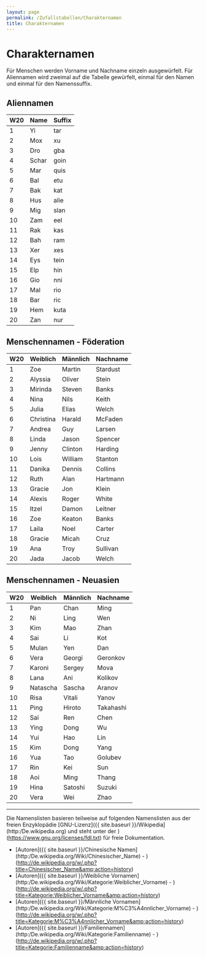 ```yaml
---
layout: page
permalink: /Zufallstabellen/Charakternamen
title: Charakternamen
---
```


# Charakternamen

Für Menschen werden Vorname und Nachname einzeln ausgewürfelt. Für Aliennamen wird zweimal auf die Tabelle gewürfelt, einmal für den Namen und einmal für den Namenssuffix.

## Aliennamen

<table>
<thead>
<tr><th>W20</th><th>Name</th><th>Suffix</th></tr>
</thead>
<tbody>
<tr><td>1</td><td>Yi</td><td>tar</td></tr>
<tr><td>2</td><td>Mox</td><td>xu</td></tr>
<tr><td>3</td><td>Dro</td><td>gba</td></tr>
<tr><td>4</td><td>Schar</td><td>goin</td></tr>
<tr><td>5</td><td>Mar</td><td>quis</td></tr>
<tr><td>6</td><td>Bal</td><td>etu</td></tr>
<tr><td>7</td><td>Bak</td><td>kat</td></tr>
<tr><td>8</td><td>Hus</td><td>alie</td></tr>
<tr><td>9</td><td>Mig</td><td>slan</td></tr>
<tr><td>10</td><td>Zam</td><td>eel</td></tr>
<tr><td>11</td><td>Rak</td><td>kas</td></tr>
<tr><td>12</td><td>Bah</td><td>ram</td></tr>
<tr><td>13</td><td>Xer</td><td>xes</td></tr>
<tr><td>14</td><td>Eys</td><td>tein</td></tr>
<tr><td>15</td><td>Elp</td><td>hin</td></tr>
<tr><td>16</td><td>Gio</td><td>nni</td></tr>
<tr><td>17</td><td>Mal</td><td>rio</td></tr>
<tr><td>18</td><td>Bar</td><td>ric</td></tr>
<tr><td>19</td><td>Hem</td><td>kuta</td></tr>
<tr><td>20</td><td>Zan</td><td>nur</td></tr>
</tbody>
</table>

## Menschennamen - Föderation

<table>
<thead>
<tr><th>W20</th><th>Weiblich</th><th>Männlich</th><th>Nachname</th></tr>
</thead>
<tbody>
<tr><td>1</td><td>Zoe</td><td>Martin</td><td>Stardust</td></tr>
<tr><td>2</td><td>Alyssia</td><td>Oliver</td><td>Stein</td></tr>
<tr><td>3</td><td>Mirinda</td><td>Steven</td><td>Banks</td></tr>
<tr><td>4</td><td>Nina</td><td>Nils</td><td>Keith</td></tr>
<tr><td>5</td><td>Julia</td><td>Elias</td><td>Welch</td></tr>
<tr><td>6</td><td>Christina</td><td>Harald</td><td>McFaden</td></tr>
<tr><td>7</td><td>Andrea</td><td>Guy</td><td>Larsen</td></tr>
<tr><td>8</td><td>Linda</td><td>Jason</td><td>Spencer</td></tr>
<tr><td>9</td><td>Jenny</td><td>Clinton</td><td>Harding</td></tr>
<tr><td>10</td><td>Lois</td><td>William</td><td>Stanton</td></tr>
<tr><td>11</td><td>Danika</td><td>Dennis</td><td>Collins</td></tr>
<tr><td>12</td><td>Ruth</td><td>Alan</td><td>Hartmann</td></tr>
<tr><td>13</td><td>Gracie</td><td>Jon</td><td>Klein</td></tr>
<tr><td>14</td><td>Alexis</td><td>Roger</td><td>White</td></tr>
<tr><td>15</td><td>Itzel</td><td>Damon</td><td>Leitner</td></tr>
<tr><td>16</td><td>Zoe</td><td>Keaton</td><td>Banks</td></tr>
<tr><td>17</td><td>Laila</td><td>Noel</td><td>Carter</td></tr>
<tr><td>18</td><td>Gracie</td><td>Micah</td><td>Cruz</td></tr>
<tr><td>19</td><td>Ana</td><td>Troy</td><td>Sullivan</td></tr>
<tr><td>20</td><td>Jada</td><td>Jacob</td><td>Welch</td></tr>
</tbody>
</table>

## Menschennamen - Neuasien

<table>
<thead>
<tr><th>W20</th><th>Weiblich</th><th>Männlich</th><th>Nachname</th></tr>
</thead>
<tbody>
<tr><td>1</td><td>Pan</td><td>Chan</td><td>Ming</td></tr>
<tr><td>2</td><td>Ni</td><td>Ling</td><td>Wen</td></tr>
<tr><td>3</td><td>Kim</td><td>Mao</td><td>Zhan</td></tr>
<tr><td>4</td><td>Sai</td><td>Li</td><td>Kot</td></tr>
<tr><td>5</td><td>Mulan</td><td>Yen</td><td>Dan</td></tr>
<tr><td>6</td><td>Vera</td><td>Georgi</td><td>Geronkov</td></tr>
<tr><td>7</td><td>Karoni</td><td>Sergey</td><td>Mova</td></tr>
<tr><td>8</td><td>Lana</td><td>Ani</td><td>Kolikov</td></tr>
<tr><td>9</td><td>Natascha</td><td>Sascha</td><td>Aranov</td></tr>
<tr><td>10</td><td>Risa</td><td>Vitali</td><td>Yanov</td></tr>
<tr><td>11</td><td>Ping</td><td>Hiroto</td><td>Takahashi</td></tr>
<tr><td>12</td><td>Sai</td><td>Ren</td><td>Chen</td></tr>
<tr><td>13</td><td>Ying</td><td>Dong</td><td>Wu</td></tr>
<tr><td>14</td><td>Yui</td><td>Hao</td><td>Lin</td></tr>
<tr><td>15</td><td>Kim</td><td>Dong</td><td>Yang</td></tr>
<tr><td>16</td><td>Yua</td><td>Tao</td><td>Golubev</td></tr>
<tr><td>17</td><td>Rin</td><td>Kei</td><td>Sun</td></tr>
<tr><td>18</td><td>Aoi</td><td>Ming</td><td>Thang</td></tr>
<tr><td>19</td><td>Hina</td><td>Satoshi</td><td>Suzuki</td></tr>
<tr><td>20</td><td> Vera</td><td>Wei</td><td>Zhao</td></tr>
</tbody>
</table>

***

Die Namenslisten basieren teilweise auf folgenden Namenslisten aus der freien Enzyklopädie [GNU-Lizenz]({{ site.baseurl }}/Wikipedia](http:/De.wikipedia.org) und steht unter der )(https://www.gnu.org/licenses/fdl.txt) für freie Dokumentation.

- [Autoren]({{ site.baseurl }}/Chinesische Namen](http:/De.wikipedia.org/Wiki/Chinesischer_Name) - )(http://de.wikipedia.org/w/.php?title=Chinesischer_Name&amp;action=history)
- [Autoren]({{ site.baseurl }}/Weibliche Vornamen](http:/De.wikipedia.org/Wiki/Kategorie:Weiblicher_Vorname) - )(http://de.wikipedia.org/w/.php?title=Kategorie:Weiblicher_Vorname&amp;action=history)
- [Autoren]({{ site.baseurl }}/Männliche Vornamen](http:/De.wikipedia.org/Wiki/Kategorie:M%C3%A4nnlicher_Vorname) - )(http://de.wikipedia.org/w/.php?title=Kategorie:M%C3%A4nnlicher_Vorname&amp;action=history)
- [Autoren]({{ site.baseurl }}/Familiennamen](http:/De.wikipedia.org/Wiki/Kategorie:Familienname) - )(http://de.wikipedia.org/w/.php?title=Kategorie:Familienname&amp;action=history)

